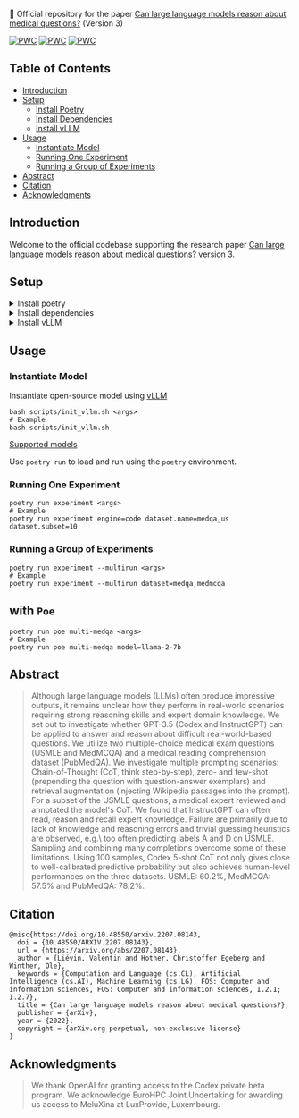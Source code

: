 

🌟 Official repository for the paper [Can large language models reason about medical questions?](https://arxiv.org/abs/2207.08143) (Version 3)

[![PWC](https://img.shields.io/endpoint.svg?url=https://paperswithcode.com/badge/can-large-language-models-reason-about/question-answering-on-medqa-usmle)](https://paperswithcode.com/sota/question-answering-on-medqa-usmle?p=can-large-language-models-reason-about)
[![PWC](https://img.shields.io/endpoint.svg?url=https://paperswithcode.com/badge/can-large-language-models-reason-about/multiple-choice-question-answering-mcqa-on-21)](https://paperswithcode.com/sota/multiple-choice-question-answering-mcqa-on-21?p=can-large-language-models-reason-about)
[![PWC](https://img.shields.io/endpoint.svg?url=https://paperswithcode.com/badge/can-large-language-models-reason-about/question-answering-on-pubmedqa)](https://paperswithcode.com/sota/question-answering-on-pubmedqa?p=can-large-language-models-reason-about)


## Table of Contents

- [Introduction](#introduction)
- [Setup](#setup)
  - [Install Poetry](#install-poetry)
  - [Install Dependencies](#install-dependencies)
  - [Install vLLM](#install-vllm)
- [Usage](#usage)
  - [Instantiate Model](#instantiate-model)
  - [Running One Experiment](#running-one-experiment)
  - [Running a Group of Experiments](#running-a-group-of-experiments)
- [Abstract](#abstract)
- [Citation](#citation)
- [Acknowledgments](#acknowledgments)

## Introduction

Welcome to the official codebase supporting the research paper [Can large language models reason about medical questions?](https://arxiv.org/abs/2207.08143) version 3.

## Setup

<details>
<summary>Install poetry</summary>

Detailed steps to get the development environment up and running.

### Install Poetry

```shell
curl -sSL https://install.python-poetry.org | python3 -
```

</details>
<details>
<summary>Install dependencies</summary>

```shell
poetry install
```

</details>

<details>
<summary>Install vLLM</summary>

```shell
bash scripts/install_vllm.sh 3.11
```

</details>

## Usage

### Instantiate Model
Instantiate open-source model using [vLLM](https://docs.vllm.ai/en/latest/index.html)
```shell
bash scripts/init_vllm.sh <args>
# Example
bash scripts/init_vllm.sh 
```
[Supported models](https://docs.vllm.ai/en/latest/models/supported_models.html)

Use `poetry run` to load and run using the `poetry` environment.

### Running One Experiment

```shell
poetry run experiment <args>
# Example
poetry run experiment engine=code dataset.name=medqa_us dataset.subset=10
```

### Running a Group of Experiments

```shell
poetry run experiment --multirun <args>
# Example
poetry run experiment --multirun dataset=medqa,medmcqa
```

## with `Poe`
```shell
poetry run poe multi-medqa <args>
# Example
poetry run poe multi-medqa model=llama-2-7b
```

## Abstract

> Although large language models (LLMs) often produce impressive outputs, it remains unclear how they perform in real-world scenarios requiring strong reasoning skills and expert domain knowledge. We set out to investigate whether GPT-3.5 (Codex and InstructGPT) can be applied to answer and reason about difficult real-world-based questions. We utilize two multiple-choice medical exam questions (USMLE and MedMCQA) and a medical reading comprehension dataset (PubMedQA). We investigate multiple prompting scenarios: Chain-of-Thought (CoT, think step-by-step), zero- and few-shot (prepending the question with question-answer exemplars) and retrieval augmentation (injecting Wikipedia passages into the prompt). For a subset of the USMLE questions, a medical expert reviewed and annotated the model's CoT. We found that InstructGPT can often read, reason and recall expert knowledge. Failure are primarily due to lack of knowledge and reasoning errors and trivial guessing heuristics are observed, e.g.\ too often predicting labels A and D on USMLE. Sampling and combining many completions overcome some of these limitations. Using 100 samples, Codex 5-shot CoT not only gives close to well-calibrated predictive probability but also achieves human-level performances on the three datasets. USMLE: 60.2%, MedMCQA: 57.5% and PubMedQA: 78.2%.

## Citation

```
@misc{https://doi.org/10.48550/arxiv.2207.08143,
  doi = {10.48550/ARXIV.2207.08143},
  url = {https://arxiv.org/abs/2207.08143},
  author = {Liévin, Valentin and Hother, Christoffer Egeberg and Winther, Ole},
  keywords = {Computation and Language (cs.CL), Artificial Intelligence (cs.AI), Machine Learning (cs.LG), FOS: Computer and information sciences, FOS: Computer and information sciences, I.2.1; I.2.7},
  title = {Can large language models reason about medical questions?},
  publisher = {arXiv},
  year = {2022},
  copyright = {arXiv.org perpetual, non-exclusive license}
}
```


## Acknowledgments

> We thank OpenAI for granting access to the Codex private beta program. We acknowledge EuroHPC Joint Undertaking for awarding us access to MeluXina at LuxProvide, Luxembourg. 

